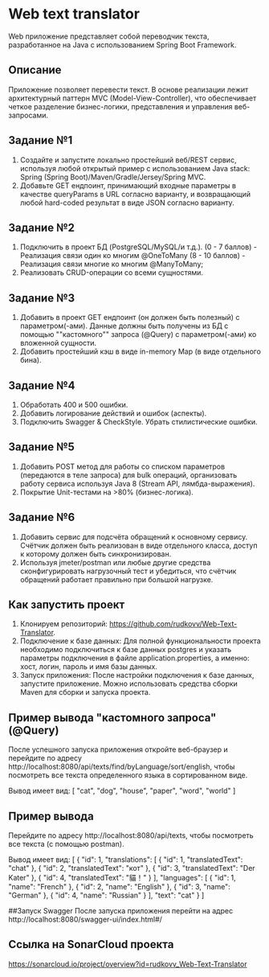 # Web text translator
Web приложение представляет собой переводчик текста, разработанное на Java с использованием Spring Boot Framework. 
## Описание
Приложение позволяет перевести текст. В основе реализации лежит архитектурный паттерн MVC (Model-View-Controller), что обеспечивает четкое разделение бизнес-логики, представления и управления веб-запросами.
## Задание №1
1. Создайте и запустите локально простейший веб/REST сервис, используя любой открытый пример с использованием Java stack: Spring (Spring Boot)/Maven/Gradle/Jersey/Spring MVC.
2. Добавьте GET ендпоинт, принимающий входные параметры в качестве queryParams в URL согласно варианту, и возвращающий любой hard-coded результат в виде JSON согласно варианту.

## Задание №2
1. Подключить в проект БД (PostgreSQL/MySQL/и т.д.). (0 - 7 баллов) - Реализация связи один ко многим @OneToMany (8 - 10 баллов) - Реализация связи многие ко многим @ManyToMany;
2. Реализовать CRUD-операции со всеми сущностями.

## Задание №3
1. Добавить в проект GET ендпоинт (он должен быть полезный) с параметром(-ами). Данные должны быть получены из БД с помощью ""кастомного"" запроса (@Query) с параметром(-ами) ко вложенной сущности.
2. Добавить простейший кэш в виде in-memory Map (в виде отдельного бина).

## Задание №4
1. Обработать 400 и 500 ошибки.
2. Добавить логирование действий и ошибок (аспекты).
3. Подключить Swagger & CheckStyle. Убрать стилистические ошибки.

## Задание №5
1. Добавить POST метод для работы со списком параметров (передаются в теле запроса) для bulk операций, организовать работу сервиса используя Java 8 (Stream API, лямбда-выражения).
2. Покрытие Unit-тестами на >80% (бизнес-логика).

## Задание №6
1. Добавить сервис для подсчёта обращений к основному сервису. Счётчик должен быть реализован в виде отдельного класса, доступ к которому должен быть синхронизирован.
2. Используя jmeter/postman или любые другие средства сконфигурировать нагрузочный тест и убедиться, что счётчик обращений работает правильно при большой нагрузке.

## Как запустить проект
1. Клонируем репозиторий: https://github.com/rudkovv/Web-Text-Translator.
2. Подключение к базе данных: Для полной функциональности проекта необходимо подключиться к базе данных postgres и указать параметры подключения в файле application.properties, а именно: хост, логин, пароль и имя базы данных.
3. Запуск приложения: После настройки подключения к базе данных, запустите приложение. Можно использовать средства сборки Maven для сборки и запуска проекта.

## Пример вывода "кастомного запроса" (@Query)
После успешного запуска приложения откройте веб-браузер и перейдите по адресу http://localhost:8080/api/texts/find/byLanguage/sort/english, чтобы посмотреть все текста определенного языка в сортированном виде.

Вывод имеет вид:
[
    "cat",
    "dog",
    "house",
    "paper",
    "word",
    "world"
]

## Пример вывода
Перейдите по адресу http://localhost:8080/api/texts, чтобы посмотреть все текста (с помощью postman).

Вывод имеет вид:
[
    {
        "id": 1,
        "translations": [
            {
                "id": 1,
                "translatedText": "chat"
            },
            {
                "id": 2,
                "translatedText": "кот"
            },
            {
                "id": 3,
                "translatedText": "Der Kater"
            },
            {
                "id": 4,
                "translatedText": "貓！"
            }
        ],
        "languages": [
            {
                "id": 1,
                "name": "French"
            },
            {
                "id": 2,
                "name": "English"
            },
            {
                "id": 3,
                "name": "German"
            },
            {
                "id": 4,
                "name": "Russian"
            }
        ],
        "text": "cat"
    }
]

##Запуск Swagger
После запуска приложения перейти на адрес http://localhost:8080/swagger-ui/index.html#/

## Ссылка на SonarCloud проекта

https://sonarcloud.io/project/overview?id=rudkovv_Web-Text-Translator

